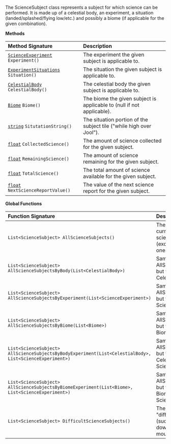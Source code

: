 The ScienceSubject class represents a subject for which science can be performed.  It is made up of a celestial body, an experiment, a situation (landed/splashed/flying low/etc.) and possibly a biome (if applicable for the given combination).

**Methods**

| Method Signature | Description |
| :--- | :--- |
| [`ScienceExperiment`](../ScienceExperiment-Type) `Experiment()` | The experiment the given subject is applicable to. |
| [`ExperimentSituations`](../Enumeration-Type) `Situation()` | The situation the given subject is applicable to. |
| [`CelestialBody`](../CelestialBody-Type) `CelestialBody()` | The celestial body the given subject is applicable to. |
| [`Biome`](../Biome-Type) `Biome()` | The biome the given subject is applicable to (null if not applicable). |
| [`string`](../String-Type) `SitutationString()` | The situation portion of the subject tile ("while high over Jool"). |
| [`float`](../Numeric-Type) `CollectedScience()` | The amount of science collected for the given subject. |
| [`float`](../Numeric-Type) `RemainingScience()` | The amount of science remaining for the given subject. |
| [`float`](../Numeric-Type) `TotalScience()` | The total amount of science available for the given subject. |
| [`float`](../Numeric-Type) `NextScienceReportValue()` | The value of the next science report for the given subject. |

**Global Functions**

| Function Signature| Description |
| :--- | :--- |
| `List<ScienceSubject> AllScienceSubjects()` | The list of all currently available science subjects (except "difficult" ones). |
| `List<ScienceSubject> AllScienceSubjectsByBody(List<CelestialBody>)` | Same as AllScienceSubjects, but filtered by CelestialBody. |
| `List<ScienceSubject> AllScienceSubjectsByExperiment(List<ScienceExperiment>)` | Same as AllScienceSubjects, but filtered by ScienceExperiment. |
| `List<ScienceSubject> AllScienceSubjectsByBiome(List<Biome>)` | Same as AllScienceSubjects, but filtered by Biome. |
| `List<ScienceSubject> AllScienceSubjectsByBodyExperiment(List<CelestialBody>, List<ScienceExperiment>)` | Same as AllScienceSubjects, but filtered by CelestialBody and ScienceExperiment. |
| `List<ScienceSubject> AllScienceSubjectsByBiomeExperiment(List<Biome>, List<ScienceExperiment>)` | Same as AllScienceSubjects, but filtered by Biome and ScienceExperiment. |
| `List<ScienceSubject> DifficultScienceSubjects()` | The list of all "difficult" subjects (such as "splashed down in the mountains"). |
